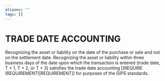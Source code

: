 ```yaml
---
aliases: ""
tags: []
---
```

# TRADE DATE ACCOUNTING
Recognizing the asset or liability on the date of the purchase or sale and not on the settlement date. Recognizing the asset or liability within three business days of the date upon which the transaction is entered (trade date, T + 1, T + 2, or T + 3) satisfies the trade date accounting [[REQUIRE (REQUIREMENT)|REQUIREMENT]] for purposes of the GIPS standards.
